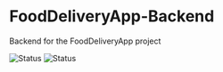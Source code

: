 # FoodDeliveryApp-Backend
Backend for the FoodDeliveryApp project

![Status](https://github.com/zawhtetnaing10/FoodDeliveryApp-Backend/actions/workflows/ci.yml/badge.svg)
![Status](https://github.com/zawhtetnaing10/FoodDeliveryApp-Backend/actions/workflows/cd.yml/badge.svg)